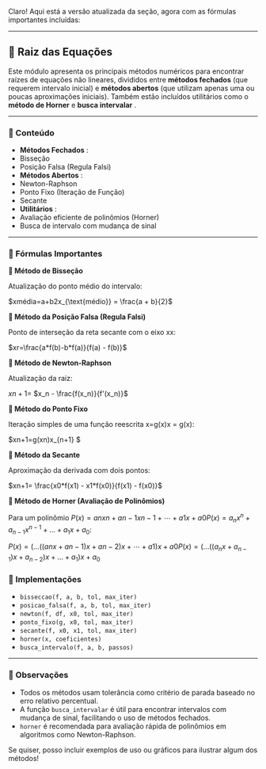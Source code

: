 
Claro! Aqui está a versão atualizada da seção, agora com as fórmulas importantes incluídas:

---

## 🔄 Raiz das Equações

Este módulo apresenta os principais métodos numéricos para encontrar raízes de equações não lineares, divididos entre **métodos fechados** (que requerem intervalo inicial) e **métodos abertos** (que utilizam apenas uma ou poucas aproximações iniciais). Também estão incluídos utilitários como o **método de Horner** e  **busca intervalar** .

---

### 📌 Conteúdo

* **Métodos Fechados** :
* Bisseção
* Posição Falsa (Regula Falsi)
* **Métodos Abertos** :
* Newton-Raphson
* Ponto Fixo (Iteração de Função)
* Secante
* **Utilitários** :
* Avaliação eficiente de polinômios (Horner)
* Busca de intervalo com mudança de sinal

---

### 🧮 Fórmulas Importantes

**🔹 Método de Bisseção**

Atualização do ponto médio do intervalo:

$xmédia=a+b2x_{\text{médio}} = \frac{a + b}{2}$

**🔹 Método da Posição Falsa (Regula Falsi)**

Ponto de interseção da reta secante com o eixo xx:

$xr=\frac{a*f(b)-b*f(a)}{f(a) - f(b)}$

**🔹 Método de Newton-Raphson**

Atualização da raiz:

$xn+1=$ $x_n - \frac{f(x_n)}{f'(x_n)}$

**🔹 Método do Ponto Fixo**

Iteração simples de uma função reescrita x=g(x)x = g(x):

$xn+1=g(xn)x_{n+1} $

**🔹 Método da Secante**

Aproximação da derivada com dois pontos:

$xn+1= \frac{x0*f(x1) - x1*f(x0)}{f(x1) - f(x0)}$

**🔹 Método de Horner (Avaliação de Polinômios)**

Para um polinômio $P(x)=anxn+an−1xn−1+⋯+a1x+a0P(x) = a_nx^n + a_{n-1}x^{n-1} + \dots + a_1x + a_0:$

$P(x)=(...((anx+an−1)x+an−2)x+⋯+a1)x+a0P(x) = (...((a_nx + a_{n-1})x + a_{n-2})x + \dots + a_1)x + a_0$

### 💠 Implementações

* `bisseccao(f, a, b, tol, max_iter)`
* `posicao_falsa(f, a, b, tol, max_iter)`
* `newton(f, df, x0, tol, max_iter)`
* `ponto_fixo(g, x0, tol, max_iter)`
* `secante(f, x0, x1, tol, max_iter)`
* `horner(x, coeficientes)`
* `busca_intervalo(f, a, b, passos)`

---

### 📅 Observações

* Todos os métodos usam tolerância como critério de parada baseado no erro relativo percentual.
* A função `busca_intervalar` é útil para encontrar intervalos com mudança de sinal, facilitando o uso de métodos fechados.
* `horner` é recomendada para avaliação rápida de polinômios em algoritmos como Newton-Raphson.

Se quiser, posso incluir exemplos de uso ou gráficos para ilustrar algum dos métodos!
